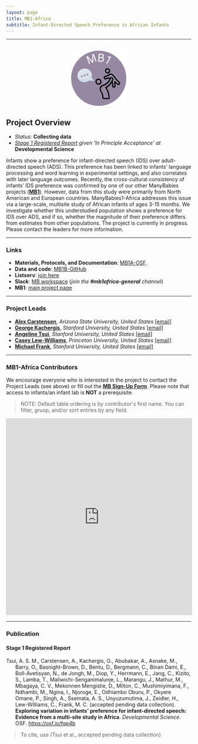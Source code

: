 ```yaml
---
layout: page
title: MB1-Africa
subtitle: Infant-Directed Speech Preference in African Infants
---
```


***

<div class="container">
  <div class="row justify-content-around">
    <div class="col-lg-4" align="center">
      <br>
      <img src="/assets/img/MB1_logo.png" width="150">
    </div>
    <div class="col-lg-8" align="left">
      <h2>Project Overview</h2>
      <ul>
        <li><i>Status:</i> <b>Collecting data</b></li>
        <li><i><a href="https://osf.io/fqp4b" target="_blank">Stage 1 Registered Report</a> given 'In Principle Acceptance' at</i> <b>Developmental Science</b></li>
      </ul>
    </div>
  </div>
</div>


<div class="flourish-embed" data-src="visualisation/2488103" style="float: right;" data-url="https://flo.uri.sh/visualisation/2488103/embed"><script src="https://public.flourish.studio/resources/embed.js"></script></div>

Infants show a preference for infant-directed speech (IDS) over adult-directed speech (ADS). This preference has been linked to infants’ language processing and word learning in experimental settings, and also correlates with later language outcomes. Recently, the cross-cultural consistency of infants’ IDS preference was confirmed by one of our other ManyBabies projects (<a href="{{site.baseurl}}/MB1/"><b>MB1</b></a>). However, data from this study were primarily from North American and European countries. ManyBabies1-Africa addresses this issue via a large-scale, multisite study of African infants of ages 3-15 months. We investigate whether this understudied population shows a preference for IDS over ADS, and if so, whether the magnitude of their preference differs from estimates from other populations. The project is currently in progress. Please contact the leaders for more information.


***
### Links  
* **Materials, Protocols, and Documentation**: [MB1A-OSF](https://osf.io/jgr79/).  
* **Data and code**: [MB1B-GitHub](https://github.com/manybabies/mb1b-analysis-public)
* **Listserv**: [join here](https://mailman.stanford.edu/mailman/listinfo/manybabies-africa)
* **Slack**: [MB workspace](https://join.slack.com/t/manybabies/shared_invite/zt-1frvx4ulh-b7ge7X6DY8Yl4HgBW1xBXQ) (*join the **#mb1africa-general** channel*)
* **MB1**: [main project page]({{site.baseurl}}/MB1/)


***
### Project Leads
* [**Alex Carstensen**](http://abcarstensen.com), *Arizona State University, United States* [[email]](mailto:abcarstensen@asu.edu)
* [**George Kachergis**](http://www.kachergis.com), *Stanford University, United States* [[email]](mailto:kachergis@stanford.edu)
* [**Angeline Tsui**](https://angelinetsui.github.io/), *Stanford University, United States* [[email]](mailto:angelinetsui@gmail.com)
* [**Casey Lew-Williams**](https://psych.princeton.edu/person/casey-lew-williams), *Princeton University, United States* [[email]](mailto:caseylw@princeton.edu)
* [**Michael Frank**]( https://web.stanford.edu/~mcfrank/), *Stanford University, United States* [[email]](mailto:mcfrank@stanford.edu)


***
### MB1-Africa Contributors

We encourage everyone who is interested in the project to contact the Project Leads (see above) or fill out the [**MB Sign-Up Form**]({{site.baseurl}}/get_involved/). Please note that access to infants/an infant lab is **NOT** a prerequisite.

> NOTE: Default table ordering is by contributor's first name. You can filter, gruop, and/or sort entries by any field.

<iframe class="airtable-embed" src="https://airtable.com/embed/appRoqMKzcK3NsXt4/shr4PCGtQxZjd2SUm?backgroundColor=blueDusty&viewControls=on" frameborder="0" onmousewheel="" width="100%" height="533" style="background: transparent; border: 1px solid #ccc;"></iframe>

***
### Publication

<h4>Stage 1 Registered Report</h4>
<p style="padding-left: 25px; text-indent: -25px">Tsui, A. S. M., Carstensen, A., Kachergis, G., Abubakar, A., Asnake, M., Barry, O., Basnight-Brown, D., Bentu, D., Bergmann, C., Binan Dami, E., Boll-Avetisyan, N., de Jongh, M., Diop, Y., Herrmann, E., Jang, C., Kizito, S., Lamba, T., Maliwichi-Senganimalunje, L., Marangu, J., Mathur, M., Mbagaya, C. V., Mekonnen Mengistie, D., Milton, C., Mushimiyimana, F., Ndhambi, M., Ngina, I., Njoroge, E., Odhiambo Oburu, P., Okyere Omane, P., Singh, A., Ssemata, A. S., Unyuzumutima, J., Zeidler, H., Lew-Williams, C., Frank, M. C. (accepted pending data collection). <b>Exploring variation in infants’ preference for infant-directed speech: Evidence from a multi-site study in Africa</b>. <i>Developmental Science</i>. OSF. <a href="https://osf.io/fqp4b" target="_blank">https://osf.io/fqp4b</a></p>

> To cite, use (Tsui et al., accepted pending data collection)